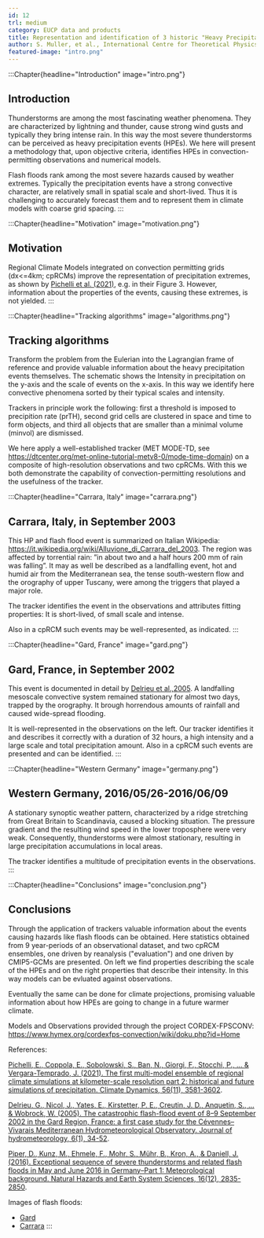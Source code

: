 ```yaml
---
id: 12
trl: medium
category: EUCP data and products
title: Representation and identification of 3 historic "Heavy Precipitation Events"
author: S. Muller, et al., International Centre for Theoretical Physics (ICTP)
featured-image: "intro.png"
---
```


:::Chapter{headline="Introduction" image="intro.png"}
## Introduction
Thunderstorms are among the most fascinating weather phenomena. They are
characterized by lightning and thunder, cause strong wind gusts and typically
they bring intense rain. In this way the most severe thunderstorms can be
perceived as heavy precipitation events (HPEs). We here will present a
methodology that, upon objective criteria, identifies HPEs in
convection-permitting observations and numerical models.

Flash floods rank among the most severe hazards caused by weather extremes.
Typically the precipitation events have a strong convective character, are
relatively small in spatial scale and short-lived. Thus it is challenging to
accurately forecast them and to represent them in climate models with coarse
grid spacing.
:::

:::Chapter{headline="Motivation" image="motivation.png"}
## Motivation
Regional Climate Models integrated on convection permitting grids (dx<=4km;
cpRCMs) improve the representation of precipitation extremes, as shown by
[Pichelli et al.
(2021)](https://link.springer.com/article/10.1007/s00382-021-05657-4), e.g. in
their Figure 3. However, information about the properties of the events, causing
these extremes, is not yielded.
:::

:::Chapter{headline="Tracking algorithms" image="algorithms.png"}
## Tracking algorithms
Transform the problem from the Eulerian into the Lagrangian frame of reference
and provide valuable information about the heavy precipitation events
themselves. The schematic shows the Intensity in precipitation on the y-axis and
the scale of events on the x-axis. In this way we identify here convective
phenomena sorted by their typical scales and intensity.

Trackers in principle work the following: first a threshold is imposed to
precipition rate (prTH), second grid cells are clustered in space and time to
form objects, and third all objects that are smaller than a minimal volume
(minvol) are dismissed.

We here apply a well-established tracker (MET MODE-TD, see
https://dtcenter.org/met-online-tutorial-metv8-0/mode-time-domain) on a
composite of high-resolution observations and two cpRCMs. With this we both
demonstrate the capability of convection-permitting resolutions and the
usefulness of the tracker.

:::Chapter{headline="Carrara, Italy" image="carrara.png"}
## Carrara, Italy, in September 2003
This HP and flash flood event is summarized on Italian Wikipedia:
https://it.wikipedia.org/wiki/Alluvione_di_Carrara_del_2003. The region was
affected by torrential rain: ”in about two and a half hours 200 mm of rain was
falling”. It may as well be described as a landfalling event, hot and humid air
from the Mediterranean sea, the tense south-western flow and the orography of
upper Tuscany, were among the triggers that played a major role.

The tracker identifies the event in the observations and attributes fitting
properties: It is short-lived, of small scale and intense.

Also in a cpRCM such events may be well-represented, as indicated.
:::

:::Chapter{headline="Gard, France" image="gard.png"}
## Gard, France, in September 2002
This event is documented in detail by [Delrieu et al.,2005](https://doi.org/10.1175/JHM-400.1).
A landfalling mesoscale convective system remained stationary for almost two
days, trapped by the orography. It brough horrendous amounts of rainfall and
caused wide-spread flooding.

It is well-represented in the observations on the left. Our tracker identifies
it and describes it correctly with a duration of 32 hours, a high intensity and
a large scale and total precipitation amount. Also in a cpRCM such events are
presented and can be identified.
:::

:::Chapter{headline="Western Germany" image="germany.png"}
## Western Germany, 2016/05/26-2016/06/09
A stationary synoptic weather pattern, characterized by a ridge stretching from
Great Britain to Scandinavia, caused a blocking situation. The pressure gradient
and the resulting wind speed in the lower troposphere were very weak.
Consequently, thunderstorms were almost stationary, resulting in large
precipitation accumulations in local areas.

The tracker identifies a multitude of precipitation events in the observations.
:::

:::Chapter{headline="Conclusions" image="conclusion.png"}
## Conclusions
Through the application of trackers valuable information about the events
causing hazards like flash floods can be obtained. Here statistics obtained from
9 year-periods of an observational dataset, and two cpRCM ensembles, one driven
by reanalysis ("evaluation") and one driven by CMIP5-GCMs are presented. On left
we find properties describing the scale of the HPEs and on the right properties
that describe their intensity. In this way models can be evluated against
observations.

Eventually the same can be done for climate projections, promising valuable
information about how HPEs are going to change in a future warmer climate.

Models and Observations provided through the project CORDEX-FPSCONV:
https://www.hymex.org/cordexfps-convection/wiki/doku.php?id=Home

References:

[Pichelli, E., Coppola, E., Sobolowski, S., Ban, N., Giorgi, F., Stocchi, P.,
... & Vergara-Temprado, J. (2021). The first multi-model ensemble of regional
climate simulations at kilometer-scale resolution part 2: historical and future
simulations of precipitation. Climate Dynamics, 56(11),
3581-3602](https://link.springer.com/article/10.1007/s00382-021-05657-4).

[Delrieu, G., Nicol, J., Yates, E., Kirstetter, P. E., Creutin, J. D., Anquetin,
S., ... & Wobrock, W. (2005). The catastrophic flash-flood event of 8–9
September 2002 in the Gard Region, France: a first case study for the
Cévennes–Vivarais Mediterranean Hydrometeorological Observatory. Journal of
hydrometeorology, 6(1), 34-52](https://doi.org/10.1175/JHM-400.1).

[Piper, D., Kunz, M., Ehmele, F., Mohr, S., Mühr, B., Kron, A., & Daniell, J.
(2016). Exceptional sequence of severe thunderstorms and related flash floods in
May and June 2016 in Germany–Part 1: Meteorological background. Natural Hazards
and Earth System Sciences, 16(12),
2835-2850](https://doi.org/10.5194/nhess-16-2835-2016).

Images of flash floods:

- [Gard](https://www.taimsalu.com/uzes/p-uzes/uzes-out/slides/pdg_flood-714.jpg)
- [Carrara](https://it.wikipedia.org/wiki/Alluvione_di_Carrara_del_2003#/media/File:Carrione.jpg)
:::
